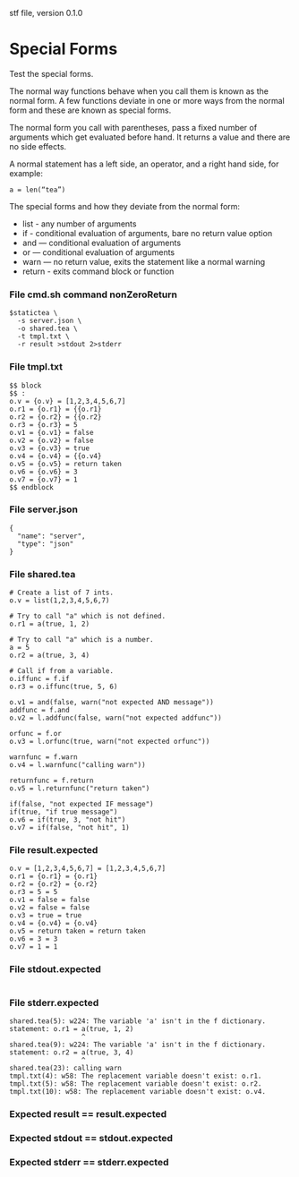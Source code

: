 stf file, version 0.1.0

# Special Forms

Test the special forms.

The normal way functions behave when you call them is known as the
normal form. A few functions deviate in one or more ways from the
normal form and these are known as special forms.

The normal form you call with parentheses, pass a fixed number of
arguments which get evaluated before hand.  It returns a value and
there are no side effects.

A normal statement has a left side, an operator, and a right hand
side, for example:

~~~
a = len(“tea”)
~~~

The special forms and how they deviate from the normal form:

* list - any number of arguments
* if - conditional evaluation of arguments, bare no return value option
* and — conditional evaluation of arguments
* or — conditional evaluation of arguments
* warn — no return value, exits the statement like a normal warning
* return - exits command block or function


### File cmd.sh command nonZeroReturn

~~~
$statictea \
  -s server.json \
  -o shared.tea \
  -t tmpl.txt \
  -r result >stdout 2>stderr
~~~


### File tmpl.txt

~~~
$$ block
$$ :
o.v = {o.v} = [1,2,3,4,5,6,7]
o.r1 = {o.r1} = {{o.r1}
o.r2 = {o.r2} = {{o.r2}
o.r3 = {o.r3} = 5
o.v1 = {o.v1} = false
o.v2 = {o.v2} = false
o.v3 = {o.v3} = true
o.v4 = {o.v4} = {{o.v4}
o.v5 = {o.v5} = return taken
o.v6 = {o.v6} = 3
o.v7 = {o.v7} = 1
$$ endblock
~~~

### File server.json

~~~
{
  "name": "server",
  "type": "json"
}
~~~

### File shared.tea

~~~
# Create a list of 7 ints.
o.v = list(1,2,3,4,5,6,7)

# Try to call "a" which is not defined.
o.r1 = a(true, 1, 2)

# Try to call "a" which is a number.
a = 5
o.r2 = a(true, 3, 4)

# Call if from a variable.
o.iffunc = f.if
o.r3 = o.iffunc(true, 5, 6)

o.v1 = and(false, warn("not expected AND message"))
addfunc = f.and
o.v2 = l.addfunc(false, warn("not expected addfunc"))

orfunc = f.or
o.v3 = l.orfunc(true, warn("not expected orfunc"))

warnfunc = f.warn
o.v4 = l.warnfunc("calling warn"))

returnfunc = f.return
o.v5 = l.returnfunc("return taken")

if(false, "not expected IF message")
if(true, "if true message")
o.v6 = if(true, 3, "not hit")
o.v7 = if(false, "not hit", 1)
~~~

### File result.expected

~~~
o.v = [1,2,3,4,5,6,7] = [1,2,3,4,5,6,7]
o.r1 = {o.r1} = {o.r1}
o.r2 = {o.r2} = {o.r2}
o.r3 = 5 = 5
o.v1 = false = false
o.v2 = false = false
o.v3 = true = true
o.v4 = {o.v4} = {o.v4}
o.v5 = return taken = return taken
o.v6 = 3 = 3
o.v7 = 1 = 1
~~~

### File stdout.expected

~~~
~~~

### File stderr.expected

~~~
shared.tea(5): w224: The variable 'a' isn't in the f dictionary.
statement: o.r1 = a(true, 1, 2)
                  ^
shared.tea(9): w224: The variable 'a' isn't in the f dictionary.
statement: o.r2 = a(true, 3, 4)
                  ^
shared.tea(23): calling warn
tmpl.txt(4): w58: The replacement variable doesn't exist: o.r1.
tmpl.txt(5): w58: The replacement variable doesn't exist: o.r2.
tmpl.txt(10): w58: The replacement variable doesn't exist: o.v4.
~~~

### Expected result == result.expected
### Expected stdout == stdout.expected
### Expected stderr == stderr.expected
